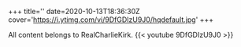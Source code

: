 +++
title=''
date=2020-10-13T18:36:30Z
cover='https://i.ytimg.com/vi/9DfGDIzU9J0/hqdefault.jpg'
+++

All content belongs to RealCharlieKirk.
{{< youtube 9DfGDIzU9J0 >}}

